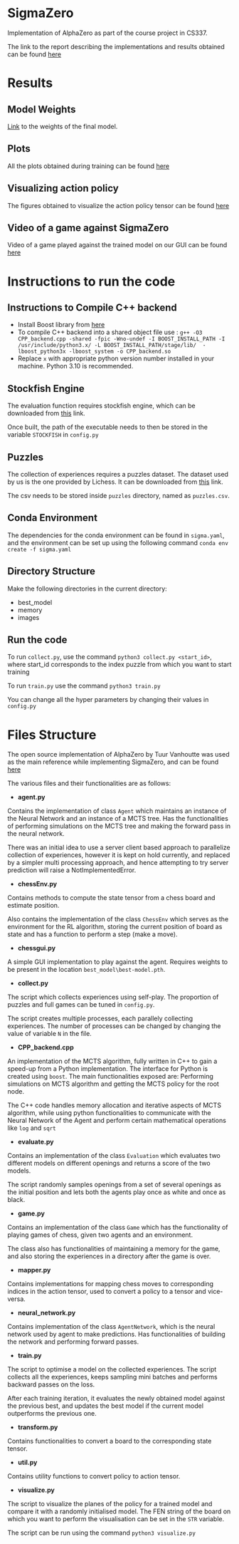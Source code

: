 # SigmaZero
Implementation of AlphaZero as part of the course project in CS337.

The link to the report describing the implementations and results obtained can be found [here](https://www.cse.iitb.ac.in/~kartikn/docs/SigmaZero.pdf)

# Results

## Model Weights

[Link](https://drive.google.com/file/d/12QiXUTJTqZ05LSDosasyz2efBJ46E7CS/view?usp=sharing) to the weights of the final model.

## Plots

All the plots obtained during training can be found [here](https://drive.google.com/drive/folders/1j1uye2L0v_v4zI3UOE_RFkkT7dXK5Cai?usp=sharing)

## Visualizing action policy

The figures obtained to visualize the action policy tensor can be found [here](https://drive.google.com/drive/folders/1VcsbNjf1xEZX4O0cB90V-mjies__e_qC?usp=sharing)

## Video of a game against SigmaZero

Video of a game played against the trained model on our GUI can be found [here](https://drive.google.com/drive/u/1/folders/18x4usppypEMzvOBg392J9WI2OyPgjE6_)

# Instructions to run the code
## Instructions to Compile C++ backend

- Install Boost library from [here](https://www.boost.org/doc/libs/1_46_1/more/getting_started/unix-variants.html)
- To compile C++ backend into a shared object file use : `g++ -O3 CPP_backend.cpp -shared -fpic -Wno-undef -I BOOST_INSTALL_PATH -I /usr/include/python3.x/ -L BOOST_INSTALL_PATH/stage/lib/  -lboost_python3x -lboost_system -o CPP_backend.so`
- Replace `x` with appropriate python version number installed in your machine. Python 3.10 is recommended.

## Stockfish Engine

The evaluation function requires stockfish engine, which can be downloaded from [this](https://stockfishchess.org/download/) link.

Once built, the path of the executable needs to then be stored in the variable ``STOCKFISH`` in ``config.py``

## Puzzles

The collection of experiences requires a puzzles dataset. The dataset used by us is the one provided by Lichess. It can be downloaded from [this](https://database.lichess.org/#puzzles) link. 

The csv needs to be stored inside ``puzzles`` directory, named as ``puzzles.csv``.

## Conda Environment

The dependencies for the conda environment can be found in ``sigma.yaml``, and the environment can be set up using the following command ``conda env create -f sigma.yaml``

## Directory Structure

Make the following directories in the current directory:

- best_model
- memory
- images

## Run the code

To run ``collect.py``, use the command ``python3 collect.py <start_id>``, where start_id corresponds to the index puzzle from which you want to start training

To run ``train.py`` use the command ``python3 train.py``

You can change all the hyper parameters by changing their values in ``config.py``

# Files Structure

The open source implementation of AlphaZero by Tuur Vanhoutte was used as the main reference while implementing SigmaZero, and can be found [here](https://github.com/zjeffer/chess-deep-rl)

The various files and their functionalities are as follows:

- __agent.py__

Contains the implementation of class ``Agent`` which maintains an instance of the Neural Network and an instance of a MCTS tree. Has the functionalities of performing simulations on the MCTS tree and making the forward pass in the neural network.

There was an initial idea to use a server client based approach to parallelize collection of experiences, however it is kept on hold currently, and replaced by a simpler multi processing approach, and hence attempting to try server prediction will raise a NotImplementedError.

- __chessEnv.py__

Contains methods to compute the state tensor from a chess board and estimate position.

Also contains the implementation of the class ``ChessEnv`` which serves as the environment for the RL algorithm, storing the current position of board as state and has a function to perform a step (make a move).

- __chessgui.py__

A simple GUI implementation to play against the agent. Requires weights to be present in the location ``best_model\best-model.pth``.

- __collect.py__

The script which collects experiences using self-play. The proportion of puzzles and full games can be tuned in ``config.py``. 

The script creates multiple processes, each parallely collecting experiences. The number of processes can be changed by changing the value of variable ``N`` in the file.

- __CPP_backend.cpp__

An implementation of the MCTS algorithm, fully written in C++ to gain a speed-up from a Python implementation. The interface for Python is created using ``boost``. The main functionalities exposed are: Performing simulations on MCTS algorithm and getting the MCTS policy for the root node.

The C++ code handles memory allocation and iterative aspects of MCTS algorithm, while using python functionalities to communicate with the Neural Network of the Agent and perform certain mathematical operations like ``log`` and ``sqrt``

- __evaluate.py__

Contains an implementation of the class ``Evaluation`` which evaluates two different models on different openings and returns a score of the two models. 

The script randomly samples openings from a set of several openings as the initial position and lets both the agents play once as white and once as black.

- __game.py__

Contains an implementation of the class ``Game`` which has the functionality of playing games of chess, given two agents and an environment. 

The class also has functionalities of maintaining a memory for the game, and also storing the experiences in a directory after the game is over.

- __mapper.py__

Contains implementations for mapping chess moves to corresponding indices in the action tensor, used to convert a policy to a tensor and vice-versa.

- __neural_network.py__

Contains implementation of the class ``AgentNetwork``, which is the neural network used by agent to make predictions. Has functionalities of building the network and performing forward passes.

- __train.py__

The script to optimise a model on the collected experiences. The script collects all the experiences, keeps sampling mini batches and performs backward passes on the loss. 

After each training iteration, it evaluates the newly obtained model against the previous best, and updates the best model if the current model outperforms the previous one.

- __transform.py__

Contains functionalities to convert a board to the corresponding state tensor.

- __util.py__

Contains utility functions to convert policy to action tensor.

- __visualize.py__

The script to visualize the planes of the policy for a trained model and compare it with a randomly initialised model. The FEN string of the board on which you want to perform the visualisation can be set in the ``STR`` variable. 

The script can be run using the command ``python3 visualize.py``
